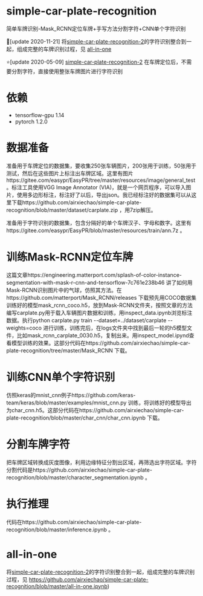 # simple-car-plate-recognition
简单车牌识别-Mask_RCNN定位车牌+手写方法分割字符+CNN单个字符识别

:christmas_tree:[update 2020-11-21] 将[simple-car-plate-recognition-2](https://github.com/airxiechao/simple-car-plate-recognition-2)的字符识别整合到一起，组成完整的车牌识别过程，见 [all-in-one](https://github.com/airxiechao/simple-car-plate-recognition/blob/master/all-in-one.ipynb)

:star:[update 2020-05-09] [simple-car-plate-recognition-2](https://github.com/airxiechao/simple-car-plate-recognition-2) 在车牌定位后，不需要分割字符，直接使用整张车牌图片进行字符识别

# 依赖
- tensorflow-gpu 1.14
- pytorch 1.2.0

# 数据准备

准备用于车牌定位的数据集，要收集250张车辆图片，200张用于训练，50张用于测试，然后在这些图片上标注出车牌区域。这里有图片https://gitee.com/easypr/EasyPR/tree/master/resources/image/general_test 。标注工具使用VGG Image Annotator (VIA)，就是一个网页程序，可以导入图片，使用多边形标注，标注好了以后，导出json。我已经标注好的数据集可以从这里下载https://github.com/airxiechao/simple-car-plate-recognition/blob/master/dataset/carplate.zip ，用7zip解压。

准备用于字符识别的数据集，包含分隔好的单个车牌汉子、字母和数字。这里有https://gitee.com/easypr/EasyPR/blob/master/resources/train/ann.7z 。

# 训练Mask-RCNN定位车牌

这篇文章https://engineering.matterport.com/splash-of-color-instance-segmentation-with-mask-r-cnn-and-tensorflow-7c761e238b46 讲了如何用Mask-RCNN识别图片中的气球，仿照其方法。在https://github.com/matterport/Mask_RCNN/releases 下载预先用COCO数据集训练好的模型mask_rcnn_coco.h5，放到Mask-RCNN文件夹，按照文章的方法编写carplate.py用于载入车辆图片数据和训练，用inspect_data.ipynb浏览标注数据。执行python carplate.py  train --dataset=../dataset/carplate --weights=coco 进行训练，训练完后，在logs文件夹中找到最后一轮的h5模型文件，比如mask_rcnn_carplate_0030.h5，复制出来。用inspect_model.ipynd查看模型训练的效果。这部分代码在https://github.com/airxiechao/simple-car-plate-recognition/tree/master/Mask_RCNN 下载。

# 训练CNN单个字符识别

仿照keras的mnist_cnn例子https://github.com/keras-team/keras/blob/master/examples/mnist_cnn.py 训练，将训练好的模型导出为char_cnn.h5。这部分代码在https://github.com/airxiechao/simple-car-plate-recognition/blob/master/char_cnn/char_cnn.ipynb 下载。

# 分割车牌字符

把车牌区域转换成灰度图像，利用边缘特征分割出区域，再筛选出字符区域。字符分割代码是https://github.com/airxiechao/simple-car-plate-recognition/blob/master/character_segmentation.ipynb 。

# 执行推理

代码在https://github.com/airxiechao/simple-car-plate-recognition/blob/master/inference.ipynb 。

# all-in-one

将[simple-car-plate-recognition-2](https://github.com/airxiechao/simple-car-plate-recognition-2)的字符识别整合到一起，组成完整的车牌识别过程，见 https://github.com/airxiechao/simple-car-plate-recognition/blob/master/all-in-one.ipynb)
